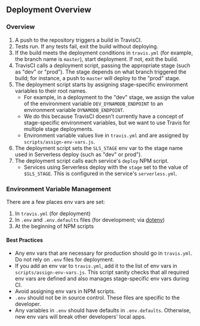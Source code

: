 ## Deployment Overview
### Overview
1. A push to the repository triggers a build in TravisCI.
2. Tests run. If any tests fail, exit the build without deploying.
3. If the build meets the deployment conditions in `travis.yml` (for example, the branch name is `master`), start deployment. If not, exit the build.
4. TravisCI calls a deployment script, passing the appropriate stage (such as "dev" or "prod"). The stage depends on what branch triggered the build; for instance, a push to `master` will deploy to the "prod" stage.
5. The deployment script starts by assigning stage-specific environment variables to their root names.
    * For example, in a deployment to the "dev" stage, we assign the value of the environment variable `DEV_DYNAMODB_ENDPOINT` to an environment variable `DYNAMODB_ENDPOINT`.
    * We do this because TravisCI doesn't currently have a concept of stage-specific environment variables, but we want to use Travis for multiple stage deployments.
    * Environment variable values live in `travis.yml` and are assigned by `scripts/assign-env-vars.js`.
6. The deployment script sets the `SLS_STAGE` env var to the stage name used in Serverless deploy (such as "dev" or prod").
7. The deployment script calls each service's `deploy` NPM script.
    * Services using Serverless deploy with the `stage` set to the value of `$SLS_STAGE`. This is configured in the service's `serverless.yml`.
    
### Environment Variable Management
There are a few places env vars are set:
1. In `travis.yml` (for deployment)
2. In `.env` and `.env.defaults` files (for development; via [dotenv](https://www.npmjs.com/package/dotenv-extended))
3. At the beginning of NPM scripts

#### Best Practices
* Any env vars that are necessary for production should go in `travis.yml`. Do not rely on `.env` files for deployment.
* If you add an env var to `travis.yml`, add it to the list of env vars in `scripts/assign-env-vars.js`. This script sanity checks that all required env vars are defined and also manages stage-specific env vars during CI.
* Avoid assigning env vars in NPM scripts.
* `.env` should not be in source control. These files are specific to the developer.
* Any variables in `.env` should have defaults in `.env.defaults`. Otherwise, new env vars will break other developers' local apps.
